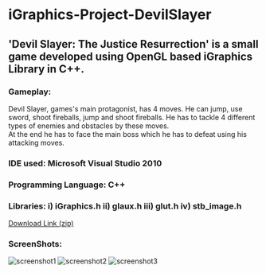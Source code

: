 # iGraphics-Project-DevilSlayer

## 'Devil Slayer: The Justice Resurrection' is a small game developed using OpenGL based iGraphics Library in C++.

### Gameplay:
Devil Slayer, games's main protagonist, has 4 moves. He can jump, use sword, shoot fireballs, jump and shoot fireballs. He has to tackle 4 different types of enemies and obstacles by these moves.
<br>
At the end he has to face the main boss which he has to defeat using his attacking moves.

### IDE used: Microsoft Visual Studio 2010
### Programming Language: C++
### Libraries: i) iGraphics.h ii) glaux.h iii) glut.h iv) stb_image.h

<a href="https://drive.google.com/file/d/1ABJ_EpwT8DrJrzIlUetpS2w4erTh7Yl5/view?usp=sharing">Download Link (zip)</a>

### ScreenShots:
![screenshot1](https://drive.google.com/uc?export=view&id=1yhVZKINjG-NvRGR-bXvzWqSSqMISg8DQ)
![screenshot2](https://drive.google.com/uc?export=view&id=1yhVZKINjG-NvRGR-bXvzWqSSqMISg8DQ)
![screenshot3](https://drive.google.com/uc?export=view&id=1yhVZKINjG-NvRGR-bXvzWqSSqMISg8DQ)

